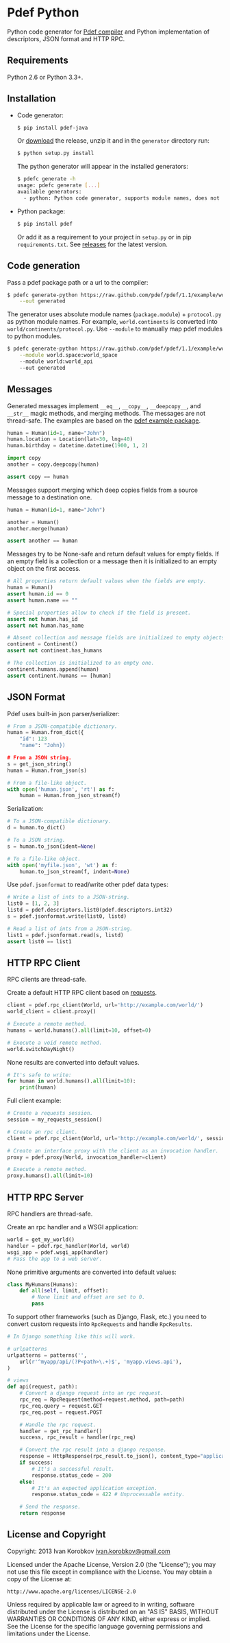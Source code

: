 Pdef Python
===========
Python code generator for [Pdef compiler](https://github.com/pdef/pdef)
and Python implementation of descriptors, JSON format and HTTP RPC.

Requirements
------------
Python 2.6 or Python 3.3+.


Installation
------------
- Code generator:
    ```bash
    $ pip install pdef-java
    ```

    Or [download](https://github.com/pdef/pdef-python/releases) the release,
    unzip it and in the `generator` directory run:
    ```bash
    $ python setup.py install
    ```

    The python generator will appear in the installed generators:
    ```bash
    $ pdefc generate -h
    usage: pdefc generate [...]
    available generators:
      - python: Python code generator, supports module names, does not support prefixes.
    ```

- Python package:
    ```bash
    $ pip install pdef
    ```

    Or add it as a requirement to your project in `setup.py` or in pip `requirements.txt`.
    See [releases](https://github.com/pdef/pdef-python/releases) for the latest version.

Code generation
---------------
Pass a pdef package path or a url to the compiler:
```bash
$ pdefc generate-python https://raw.github.com/pdef/pdef/1.1/example/world.yaml \
    --out generated
```

The generator uses absolute module names (`package.module`) + `protocol.py` as python module names.
For example, `world.continents` is converted into `world/continents/protocol.py`.
Use `--module` to manually map pdef modules to python modules.
```bash
$ pdefc generate-python https://raw.github.com/pdef/pdef/1.1/example/world.yaml \
    --module world.space:world_space
    --module world:world_api
    --out generated
```

Messages
--------
Generated messages implement `__eq__`, `__copy__`, `__deepcopy__`, and `__str__` magic methods,
and merging methods. The messages are not thread-safe. The examples are based
on the [pdef example package](https://github.com/pdef/pdef/tree/master/example).

```python
human = Human(id=1, name="John")
human.location = Location(lat=30, lng=40)
human.birthday = datetime.datetime(1900, 1, 2)

import copy
another = copy.deepcopy(human)

assert copy == human
```

Messages support merging which deep copies fields from a source message to a destination one.
```python
human = Human(id=1, name="John")

another = Human()
another.merge(human)

assert another == human
```

Messages try to be None-safe and return default values for empty fields.
If an empty field is a collection or a message then it is initialized to an empty
object on the first access.
```python
# All properties return default values when the fields are empty.
human = Human()
assert human.id == 0
assert human.name == ""

# Special properties allow to check if the field is present.
assert not human.has_id
assert not human.has_name

# Absent collection and message fields are initialized to empty objects on first access.
continent = Continent()
assert not continent.has_humans

# The collection is initialized to an empty one.
continent.humans.append(human)
assert continent.humans == [human]
```

JSON Format
-----------
Pdef uses built-in json parser/serializer:
```python
# From a JSON-compatible dictionary.
human = Human.from_dict({
    "id": 123
    "name": "John})

# From a JSON string.
s = get_json_string()
human = Human.from_json(s)

# From a file-like object.
with open('human.json', 'rt') as f:
    human = Human.from_json_stream(f)
```

Serialization:
```python
# To a JSON-compatible dictionary.
d = human.to_dict()

# To a JSON string.
s = human.to_json(ident=None)

# To a file-like object.
with open('myfile.json', 'wt') as f:
    human.to_json_stream(f, indent=None)
```

Use `pdef.jsonformat` to read/write other pdef data types:
```python
# Write a list of ints to a JSON-string.
list0 = [1, 2, 3]
listd = pdef.descriptors.list0(pdef.descriptors.int32)
s = pdef.jsonformat.write(list0, listd)

# Read a list of ints from a JSON-string.
list1 = pdef.jsonformat.read(s, listd)
assert list0 == list1
```


HTTP RPC Client
---------------
RPC clients are thread-safe.

Create a default HTTP RPC client based on [requests](http://www.python-requests.org/en/latest/).
```python
client = pdef.rpc_client(World, url='http://example.com/world/')
world_client = client.proxy()

# Execute a remote method.
humans = world.humans().all(limit=10, offset=0)

# Execute a void remote method.
world.switchDayNight()
```

None results are converted into default values.
```python
# It's safe to write:
for human in world.humans().all(limit=10):
    print(human)
```

Full client example:
```python
# Create a requests session.
session = my_requests_session()

# Create an rpc client.
client = pdef.rpc_client(World, url='http://example.com/world/', session=session)

# Create an interface proxy with the client as an invocation handler.
proxy = pdef.proxy(World, invocation_handler=client)

# Execute a remote method.
proxy.humans().all(limit=10)
```

HTTP RPC Server
---------------
RPC handlers are thread-safe.

Create an rpc handler and a WSGI application:
```python
world = get_my_world()
handler = pdef.rpc_handler(World, world)
wsgi_app = pdef.wsgi_app(handler)
# Pass the app to a web server.
```

None primitive arguments are converted into default values:
```python
class MyHumans(Humans):
    def all(self, limit, offset):
        # None limit and offset are set to 0.
        pass
```

To support other frameworks (such as Django, Flask, etc.) you need to convert custom requests
into `RpcRequests` and handle `RpcResults`.
```python
# In Django something like this will work.

# urlpatterns
urlpatterns = patterns('',
    url(r'^myapp/api/(?P<path>\.+)$', 'myapp.views.api'),
)

# views
def api(request, path):
    # Convert a django request into an rpc request.
    rpc_req = RpcRequest(method=request.method, path=path)
    rpc_req.query = request.GET
    rpc_req.post = request.POST

    # Handle the rpc request.
    handler = get_rpc_handler()
    success, rpc_result = handler(rpc_req)

    # Convert the rpc result into a django response.
    response = HttpResponse(rpc_result.to_json(), content_type="application/json;charset=utf-8")
    if success:
        # It's a successful result.
        response.status_code = 200
    else:
        # It's an expected application exception.
        response.status_code = 422 # Unprocessable entity.

    # Send the response.
    return response
```

License and Copyright
---------------------
Copyright: 2013 Ivan Korobkov <ivan.korobkov@gmail.com>

Licensed under the Apache License, Version 2.0 (the "License");
you may not use this file except in compliance with the License.
You may obtain a copy of the License at:

    http://www.apache.org/licenses/LICENSE-2.0

Unless required by applicable law or agreed to in writing, software
distributed under the License is distributed on an "AS IS" BASIS,
WITHOUT WARRANTIES OR CONDITIONS OF ANY KIND, either express or implied.
See the License for the specific language governing permissions and
limitations under the License.
